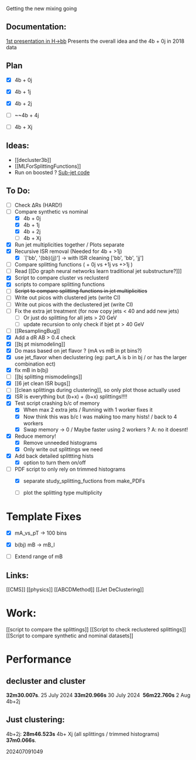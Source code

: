 Getting the new mixing going

## Documentation: 
[1st presentation in H→bb](https://indico.cern.ch/event/1429006/contributions/6030942/attachments/2889527/5065145/SyntheticDataSetsFromJetSplitting.pdf)
   Presents the overall idea and the 4b + 0j in 2018 data
   

## Plan
- [x] 4b + 0j
- [x] 4b + 1j
- [x] 4b + 2j
- [ ] ~~4b + 4j
- [ ] 4b + Xj


## Ideas: 
* [[decluster3b]]
* [[MLForSplittingFunctions]]
* Run on boosted ? [Sub-jet code](https://github.com/rkansal47/HHbbVV/blob/main/src/HHbbVV/processors/TaggerInference.py#L63-L66)



## To Do: 
- [ ] Check ΔRs (HARD!)
- [ ] Compare synthetic vs nominal
	- [x] 4b + 0j
	- [x] 4b + 1j
	- [x] 4b + 2j
	- [ ] 4b + Xj
- [x] Run jet multiplicities together / Plots separate 
- [x] Recursive ISR removal (Needed for 4b + >1j)
	- [x] `['bb', '(bb)(jj)'] -> with ISR cleaning ['bb', 'bb', 'jj']
- [ ] Compare splitting functions ( + 0j vs +1j vs +>1j )
- [ ] Read [[Do graph neural networks learn traditional jet substructure?]]]
- [x] Script to compare cluster vs reclusterd
- [x] scripts to compare splitting functions
- [ ] ~~Script to compare splitting functions in jet multiplicities~~
- [ ] Write out picos with clustered jets (write CI)
- [ ] Write out picos with the declustered jet (write CI)
- [ ] Fix the extra jet treatment (for now copy jets < 40 and add new jets)
	- [ ] Or just do splitting for all jets > 20 GeV
	- [ ] update recursion to only check if bjet pt > 40 GeV
- [ ] [[ResamplingBug]]
- [x] Add a dR AB > 0.4 check
- [x] [[bj pt mismodeling]]
- [x] Do mass based on jet flavor ?  (mA vs mB in pt bins?)
- [x] use jet_flavor when declustering (eg: part_A is b in bj / or has the larger combination ect) 
- [x] fix mB in b(bj) 
- [ ] [[bj splitting mismodelings]]
- [x] [[6 jet clean ISR bugs]]
- [ ] [[clean splittings during clustering]], so only plot those actually used 
- [x] ISR is everything but (b+x) + (b+x) splittings!!!!
- [x] Test script crashing b/c of memory
	- [x] When max 2 extra jets / Running with 1 worker fixes it
	- [x] Now think this was b/c I was making too many hists! / back to 4 workers
	- [x] Swap memory -> 0 / Maybe faster using 2 workers ? A: no it doesnt! 
- [x] Reduce memory!
	- [x] Remove unneeded histograms 
	- [x] Only write out splittings we need
- [x] Add back detailed splittting hists
	- [x] option to turn them on/off
- [ ] PDF script to only rely on trimmed histograms
	- [x] separate study_splitting_fuctions from make_PDFs
	- [ ] plot the splitting type multiplicity



# Template Fixes
- [x]  mA_vs_pT -> 100 bins
- [x] b(bj) mB -> mB_l
- [ ] Extend range of mB 



## Links: 

[[CMS]]
[[physics]]
[[ABCDMethod]]
[[Jet DeClustering]]


# Work:
[[script to compare the splittings]]
[[Script to check reclustered splittings]]
[[Script to compare synthetic and nominal datasets]]



# Performance

## decluster and cluster
**32m30.007s**. 25 July 2024 
**33m20.966s** 30 July 2024
 **56m22.760s** 2 Aug 4b+2j


## Just clustering:
4b+2j: **28m46.523s**
4b+ Xj (all splittings / trimmed histograms) **37m0.066s**. 


202407091049
